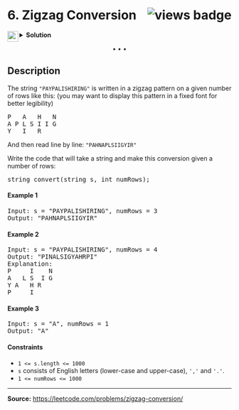 <h1>
6. Zigzag Conversion
<img src="https://tinyurl.com/39hvyaxx" align="right" alt="views badge">
</h1>

<details>
<summary>
    <img src="https://git.io/JDE5D" height="24" align="left" alt="swift">
    <b>Solution</b>
</summary>

<br/>

```swift
class Solution {
    func convert(_ s: String, _ numRows: Int) -> String {
        guard numRows > 1 else { return s }
        
        var lines = [[Character]](repeating: [], count: numRows)
        var index: Int = 0
        var flag: Bool = false
        
        for ch in s {
            lines[index].append(ch)
            if flag {
                index -= 1
                if index == -1 {
                    flag = false
                    index += 2
                }
            } else {
                index += 1
                if index == numRows {
                    flag = true
                    index -= 2
                }
            }
        }
        return lines.map { String($0) }.joined()
    }
}
```

<p>
<a href="https://gist.github.com/asahiocean/af4d0ae056750b09ea58e67c72d066c9">
<img src="https://git.io/JDNlC" alt="GitHub Gist" height="18" align="center">
</a>
<a href="https://leetcode.com/problems/zigzag-conversion/discuss/1597244">
<img src="https://git.io/JDSVA" alt="LeetCode Discuss" height="28" align="right">
</a>
</p>
    
</details>

<p align="center">• • •</p>

## Description

The string ```"PAYPALISHIRING"``` is written in a zigzag pattern on a given number of rows like this: (you may want to display this pattern in a fixed font for better legibility)

<pre>
P   A   H   N
A P L S I I G
Y   I   R
</pre>

And then read line by line: ```"PAHNAPLSIIGYIR"```

Write the code that will take a string and make this conversion given a number of rows:

<pre>
string convert(string s, int numRows);
</pre>

#### Example 1

<pre>
Input: s = "PAYPALISHIRING", numRows = 3
Output: "PAHNAPLSIIGYIR"
</pre>

#### Example 2

<pre>
Input: s = "PAYPALISHIRING", numRows = 4
Output: "PINALSIGYAHRPI"
Explanation:
P     I    N
A   L S  I G
Y A   H R
P     I
</pre>

#### Example 3

<pre>
Input: s = "A", numRows = 1
Output: "A"
</pre>

#### Constraints

* ```1 <= s.length <= 1000```
* ```s``` consists of English letters (lower-case and upper-case), ```','``` and ```'.'```.
* ```1 <= numRows <= 1000```

---

**Source:** https://leetcode.com/problems/zigzag-conversion/
